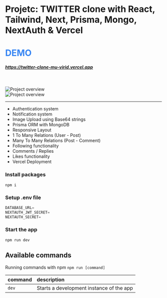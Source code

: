 # Projetc: TWITTER clone with React, Tailwind, Next, Prisma, Mongo, NextAuth & Vercel

<h1 style="color: #3886f3">DEMO </h1>
<H5><a href="https://twitter-clone-mu-virid.vercel.app" target="_blank">https://twitter-clone-mu-virid.vercel.app</a></H5>
<br />

<img src="https://cdn.discordapp.com/attachments/1063696898017476649/1089394239869288448/image.png" alt="Project overview" /><br/>
<img src="https://cdn.discordapp.com/attachments/1063696898017476649/1089395014410436618/image.png" alt="Project overview" />
<br/>
<hr/>


- Authentication system
- Notification system
- Image Upload using Base64 strings
- Prisma ORM with MongoDB
- Responsive Layout
- 1 To Many Relations (User - Post)
- Many To Many Relations (Post - Comment)
- Following functionality
- Comments / Replies
- Likes functionality
- Vercel Deployment

### Install packages

```shell
npm i
```

### Setup .env file


```js
DATABASE_URL=
NEXTAUTH_JWT_SECRET=
NEXTAUTH_SECRET=
```

### Start the app

```shell
npm run dev
```

## Available commands

Running commands with npm `npm run [command]`

| command         | description                              |
| :-------------- | :--------------------------------------- |
| `dev`           | Starts a development instance of the app |
